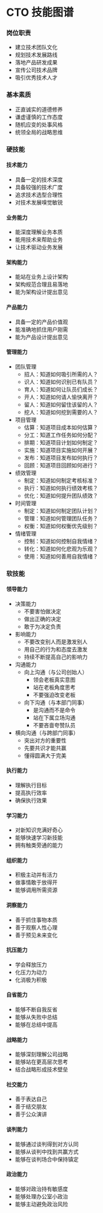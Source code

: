 # CTO 技能图谱

### 岗位职责
* 	建立技术团队文化
* 	规划技术发展路线
* 	落地产品研发成果
* 	宣传公司技术品牌
* 	吸引优秀技术人才

### 基本素质
* 	正直诚实的道德修养
* 	谦虚谨慎的工作态度
* 	随机应变的处事风格
* 	统领全局的战略思维

### 硬技能

#### 技术能力
* 具备一定的技术深度
* 具备较强的技术广度
* 追求技术选型合理性
* 对技术发展嗅觉敏锐

#### 业务能力
* 能深度理解业务本质
* 能用技术来帮助业务
* 让技术驱动业务发展

#### 架构能力
* 能站在业务上设计架构
* 架构规范合理且易落地
* 能为架构设计提出意见

#### 产品能力
* 具备一定的产品价值观
* 能准确地抓住用户刚需
* 能为产品设计提出意见

#### 管理能力
- 团队管理
   * 招人：知道如何吸引所需的人？
   * 识人：知道如何识别已有队员？
   * 育人：知道如何让队员们成长？
   * 开人：知道如何请人愉快离开？
   * 留人：知道如何留住该留的人？
   * 挖人：知道如何挖到需要的人？
- 项目管理
    * 估算：知道项目成本如何估算？
    * 分工：知道工作任务如何分配？
    * 排期：知道项目计划如何制定？
    * 实施：知道项目实施如何开展？
    * 发布：知道项目发布如何执行？
    * 回顾：知道项目回顾如何进行？
- 绩效管理
    * 制定：知道如何制定考核标准？
    * 执行：知道如何执行绩效考核？
    * 优化：知道如何提升团队绩效？
- 时间管理
    * 制定：知道如何制定团队计划？
    * 管理：知道如何管理团队任务？
    * 权衡：知道如何权衡优先级别？
- 情绪管理
    * 控制：知道如何控制自我情绪？
    * 转化：知道如何化悲观为乐观？
    * 使用：知道如何善用自我情绪？

### 软技能

#### 领导能力
- 决策能力
    * 不要害怕做决定
    * 做出正确的决定
    * 敢于为决定负责   
- 影响能力
    * 不要改变别人而是激发别人
    * 用自己的行为和态度去激发
    * 持续不断提高自己的影响力
- 沟通能力
    + 向上沟通（与公司创始人）
        * 领会老板真实意图
        * 站在老板角度思考
        * 不要强迫改变老板
    + 向下沟通（与本部门同事）
        * 是沟通而不是命令
        * 站在下属立场沟通
        * 不要吝啬夸赞队员
- 横向沟通（与跨部门同事）
    * 突出对方的重要性
    * 先要共识才能共赢
    * 懂得圆满大于完美

#### 执行能力
* 理解执行目标
* 提高执行效率
* 确保执行效果

#### 学习能力
* 对新知识充满好奇心
* 能够快速学习新技能
* 拥有触类旁通的能力

#### 组织能力
* 积极主动并有活力
* 做事情敢于放得开
* 能够调用所需资源

#### 洞察能力
* 善于抓住事物本质
* 善于观察人性心理
* 善于预见未来变化

#### 抗压能力
* 学会释放压力
* 化压力为动力
* 化消极为积极

#### 自省能力
* 能够不断自我反省
* 能够从失败中总结
* 能够在总结中提高

#### 战略能力
* 能够深刻理解公司战略
* 能够站在更高层次思考
* 结合战略形成技术壁垒

#### 社交能力
* 善于表达自己
* 善于结交朋友
* 善于公众演讲

#### 谈判能力
* 能够通过谈判得到对方认同
* 能够从谈判中找到共赢方式
* 能够在谈判场合中保持镇定

#### 政治能力
* 能够对政治持有敏感度
* 能够处理办公室小政治
* 能够主动避免政治风险
